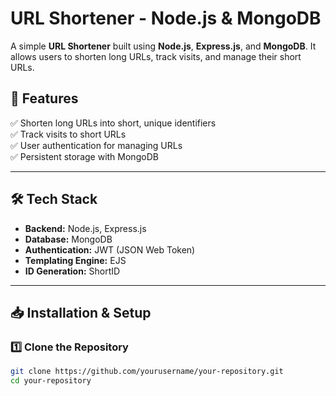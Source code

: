 # URL Shortener - Node.js & MongoDB

A simple **URL Shortener** built using **Node.js**, **Express.js**, and **MongoDB**. It allows users to shorten long URLs, track visits, and manage their short URLs.

## 🚀 Features

✅ Shorten long URLs into short, unique identifiers  
✅ Track visits to short URLs  
✅ User authentication for managing URLs  
✅ Persistent storage with MongoDB  

---

## 🛠 Tech Stack

- **Backend:** Node.js, Express.js  
- **Database:** MongoDB  
- **Authentication:** JWT (JSON Web Token)  
- **Templating Engine:** EJS  
- **ID Generation:** ShortID  

---

## 📥 Installation & Setup

### 1️⃣ Clone the Repository
```sh
git clone https://github.com/yourusername/your-repository.git
cd your-repository
